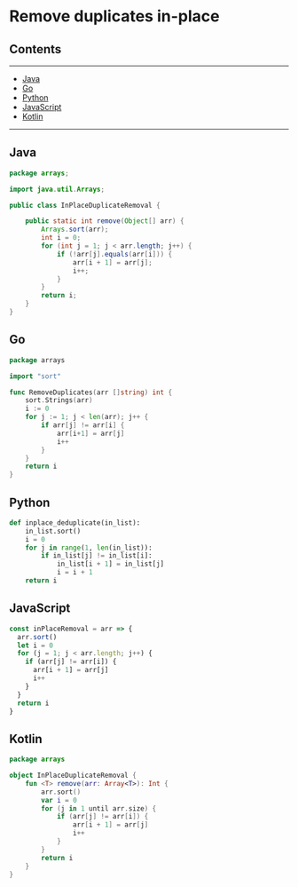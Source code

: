 # Remove duplicates in-place

## Contents

---

- [Java](#java)
- [Go](#go)
- [Python](#python)
- [JavaScript](#javascript)
- [Kotlin](#kotlin)

---


<div id="java"/>

## Java
```java
package arrays;

import java.util.Arrays;

public class InPlaceDuplicateRemoval {

    public static int remove(Object[] arr) {
        Arrays.sort(arr);
        int i = 0;
        for (int j = 1; j < arr.length; j++) {
            if (!arr[j].equals(arr[i])) {
                arr[i + 1] = arr[j];
                i++;
            }
        }
        return i;
    }
}
```


<div id="go"/>

## Go

```go
package arrays

import "sort"

func RemoveDuplicates(arr []string) int {
	sort.Strings(arr)
	i := 0
	for j := 1; j < len(arr); j++ {
		if arr[j] != arr[i] {
			arr[i+1] = arr[j]
			i++
		}
	}
	return i
}

```


<div id="python"/>

## Python

```python
def inplace_deduplicate(in_list):
    in_list.sort()
    i = 0
    for j in range(1, len(in_list)):
        if in_list[j] != in_list[i]:
            in_list[i + 1] = in_list[j]
            i = i + 1
    return i
```


<div id="javascript"/>

## JavaScript

```javascript
const inPlaceRemoval = arr => {
  arr.sort()
  let i = 0
  for (j = 1; j < arr.length; j++) {
    if (arr[j] != arr[i]) {
      arr[i + 1] = arr[j]
      i++
    }
  }
  return i
}
```



<div id="kotlin"/>

## Kotlin

```kotlin
package arrays

object InPlaceDuplicateRemoval {
    fun <T> remove(arr: Array<T>): Int {
        arr.sort()
        var i = 0
        for (j in 1 until arr.size) {
            if (arr[j] != arr[i]) {
                arr[i + 1] = arr[j]
                i++
            }
        }
        return i
    }
}
```